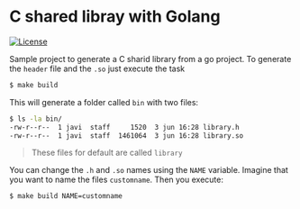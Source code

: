 # C shared libray with Golang
[![License](https://img.shields.io/badge/License-Apache%202.0-blue.svg)](https://opensource.org/licenses/Apache-2.0)

Sample project to generate a C sharid library from a go project. To generate the `header` file and the `.so` just 
execute the task

```sh
$ make build
````

This will generate a folder called `bin` with two files:

```sh
$ ls -la bin/
-rw-r--r--  1 javi  staff     1520  3 jun 16:28 library.h
-rw-r--r--  1 javi  staff  1461064  3 jun 16:28 library.so
```
> These files for default are called `library`

You can change the `.h` and `.so` names using the `NAME` variable. Imagine that you want to name the files `customname`. Then you execute:

```sh
$ make build NAME=customname
````
